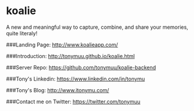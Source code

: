 # koalie
A new and meaningful way to capture, combine, and share your memories, quite literaly!

###Landing Page: http://www.koalieapp.com/

###Introduction: http://tonymuu.github.io/koalie.html

###Server Repo: https://github.com/tonymuu/koalie-backend

###Tony's Linkedin: https://www.linkedin.com/in/tonymu

###Tony's Blog: http://www.itonymu.com/

###Contact me on Twitter: https://twitter.com/tonymuu
